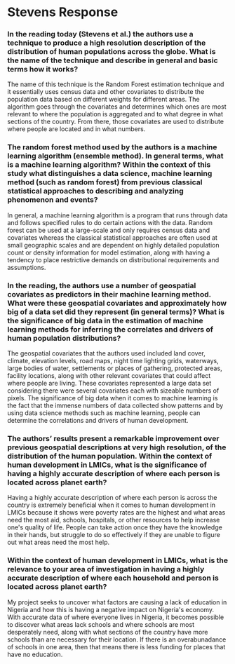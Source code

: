 # Stevens Response
### In the reading today (Stevens et al.) the authors use a technique to produce a high resolution description of the distribution of human populations across the globe. What is the name of the technique and describe in general and basic terms how it works? 

The name of this technique is the Random Forest estimation technique and it essentially uses census data and other covariates to distribute the population data based on different weights for different areas. The algorithm goes through the covariates and determines which ones are most relevant to where the population is aggregated and to what degree in what sections of the country. From there, those covariates are used to distribute where people are located and in what numbers.

### The random forest method used by the authors is a machine learning algorithm (ensemble method). In general terms, what is a machine learning algorithm? Within the context of this study what distinguishes a data science, machine learning method (such as random forest) from previous classical statistical approaches to describing and analyzing phenomenon and events?

In general, a machine learning algorithm is a program that runs through data and follows specified rules to do certain actions with the data. Random forest can be used at a large-scale and only requires census data and covariates whereas the classical statistical approaches are often used at small geographic scales and are dependent on highly detailed population count or density information for model estimation, along with having a tendency to place restrictive demands on distributional requirements and assumptions.  

### In the reading, the authors use a number of geospatial covariates as predictors in their machine learning method. What were these geospatial covariates and approximately how big of a data set did they represent (in general terms)? What is the significance of big data in the estimation of machine learning methods for inferring the correlates and drivers of human population distributions?

The geospatial covariates that the authors used included land cover, climate, elevation levels, road maps, night time lighting grids, waterways, large bodies of water, settlements or places of gathering, protected areas, facility locations, along with other relevant covariates that could affect where people are living. These covariates represented a large data set considering there were several covariates each with sizeable numbers of pixels. The significance of big data when it comes to machine learning is the fact that the immense numbers of data collected show patterns and by using data science methods such as machine learning, people can determine the correlations and drivers of human development. 

### The authors’ results present a remarkable improvement over previous geospatial descriptions at very high resolution, of the distribution of the human population. Within the context of human development in LMICs, what is the significance of having a highly accurate description of where each person is located across planet earth?

Having a highly accurate description of where each person is across the country is extremely beneficial when it comes to human development in LMICs because it shows were poverty rates are the highest and what areas need the most aid, schools, hospitals, or other resources to help increase one's quality of life. People can take action once they have the knowledge in their hands, but struggle to do so effectively if they are unable to figure out what areas need the most help.

### Within the context of human development in LMICs, what is the relevance to your area of investigation in having a highly accurate description of where each household and person is located across planet earth?

My project seeks to uncover what factors are causing a lack of education in Nigeria and how this is having a negative impact on Nigeria's economy. With accurate data of where everyone lives in Nigeria, it becomes possible to discover what areas lack schools and where schools are most desperately need, along with what sections of the country have more schools than are necessary for their location. If there is an overabunadance of schools in one area, then that means there is less funding for places that have no education.
